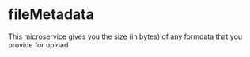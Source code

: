 # fileMetadata

This microservice gives you the size (in bytes) of any formdata that you provide for upload
